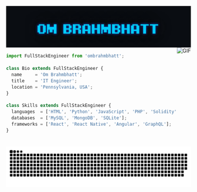 <div style="display:flex;">
<img alt="App image" src="gif/profile.gif" width="100%">
</div>

<img align="right" height="270px" alt="GIF" src="https://i.pinimg.com/originals/e4/26/70/e426702edf874b181aced1e2fa5c6cde.gif" />

```js
import FullStackEngineer from 'ombrahmbhatt';

class Bio extends FullStackEngineer {
  name     = 'Om Brahmbhatt';
  title    = 'IT Engineer';
  location = 'Pennsylvania, USA';
}

class Skills extends FullStackEngineer {
  languages  = ['HTML', 'Python', 'JavaScript', 'PHP', 'Solidity'];
  databases  = ['MySQL', 'MongoDB', 'SQLite'];
  frameworks = ['React', 'React Native', 'Angular', 'GraphQL'];
}
```

![github contribution grid snake animation](https://raw.githubusercontent.com/platane/platane/output/github-contribution-grid-snake.svg)



































<!--
**ombrahmbhatt/ombrahmbhatt** is a ✨ _special_ ✨ repository because its `README.md` (this file) appears on your GitHub profile.

Here are some ideas to get you started:

- 🔭 I’m currently working on ...
- 🌱 I’m currently learning ...
- 👯 I’m looking to collaborate on ...
- 🤔 I’m looking for help with ...
- 💬 Ask me about ...
- 📫 How to reach me: ...
- 😄 Pronouns: ...
- ⚡ Fun fact: ...
-->
